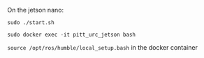 On the jetson nano:

`sudo ./start.sh`

`sudo docker exec -it pitt_urc_jetson bash`

`source /opt/ros/humble/local_setup.bash` in the docker container